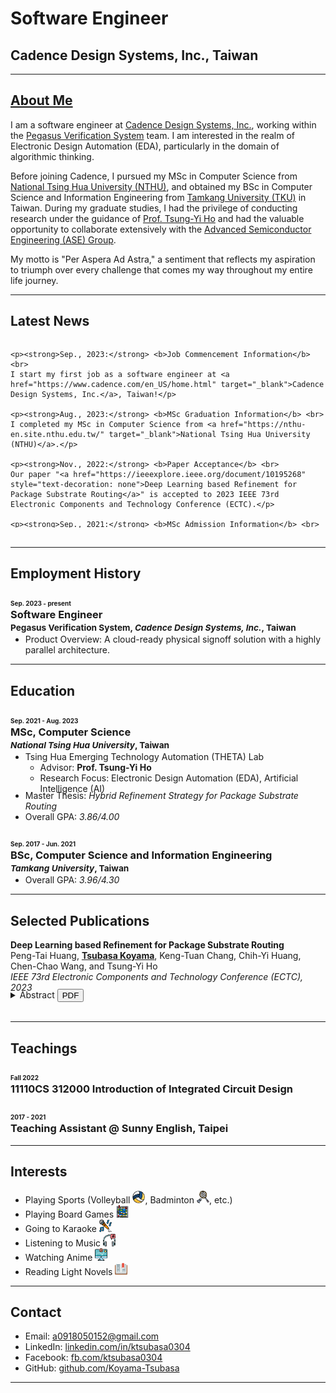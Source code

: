 # **Software Engineer**
## **Cadence Design Systems, Inc., Taiwan**
---

## <a href="assets/pdf/Curriculum_Vitae.pdf" target="_blank">About Me</a> 

I am a software engineer at <a href="https://www.cadence.com/en_US/home.html" target="_blank">Cadence Design Systems, Inc.</a>, working within the <a href="https://www.cadence.com/en_US/home/tools/digital-design-and-signoff/silicon-signoff/pegasus-verification-system.html" target="_blank">Pegasus Verification System</a> team.
I am interested in the realm of Electronic Design Automation (EDA), particularly in the domain of algorithmic thinking.

Before joining Cadence, I pursued my MSc in Computer Science from <a href="https://nthu-en.site.nthu.edu.tw/" target="_blank">National Tsing Hua University (NTHU)</a>, and obtained my BSc in Computer Science and Information Engineering from <a href="https://english.tku.edu.tw/" target="_blank">Tamkang University (TKU)</a> in Taiwan.
During my graduate studies, I had the privilege of conducting research under the guidance of <a href="https://tsungyiho.github.io/" target="_blank">Prof. Tsung-Yi Ho</a> and had the valuable opportunity to collaborate extensively with the <a href="https://ase.aseglobal.com/#gsc.tab=0" target="_blank">Advanced Semiconductor Engineering (ASE) Group</a>.

My motto is "Per Aspera Ad Astra," a sentiment that reflects my aspiration to triumph over every challenge that comes my way throughout my entire life journey.

---

## Latest News
<div style="overflow: auto; max-height: 300px;">

    <p><strong>Sep., 2023:</strong> <b>Job Commencement Information</b> <br>
    I start my first job as a software engineer at <a href="https://www.cadence.com/en_US/home.html" target="_blank">Cadence Design Systems, Inc.</a>, Taiwan!</p>

    <p><strong>Aug., 2023:</strong> <b>MSc Graduation Information</b> <br>
    I completed my MSc in Computer Science from <a href="https://nthu-en.site.nthu.edu.tw/" target="_blank">National Tsing Hua University (NTHU)</a>.</p>

    <p><strong>Nov., 2022:</strong> <b>Paper Acceptance</b> <br>
    Our paper "<a href="https://ieeexplore.ieee.org/document/10195268" style="text-decoration: none">Deep Learning based Refinement for Package Substrate Routing</a>" is accepted to 2023 IEEE 73rd Electronic Components and Technology Conference (ECTC).</p>
    
    <p><strong>Sep., 2021:</strong> <b>MSc Admission Information</b> <br>
    I commenced my MSc in Computer Science at <a href="https://nthu-en.site.nthu.edu.tw/" target="_blank">National Tsing Hua University (NTHU)</a>.</p>
    
    <p><strong>Jun., 2021:</strong> <b>BSc Graduation Information</b> <br>
    I completed my BSc in Computer Science and Information Engineering from <a href="https://english.tku.edu.tw/" target="_blank">Tamkang University (TKU)</a>.</p>
    
    <p><strong>Sep., 2017:</strong> <b>BSc Admission Information</b> <br>
    I commenced my BSc in Computer Science and Information Engineering at <a href="https://english.tku.edu.tw/" target="_blank">Tamkang University (TKU)</a>.</p>
    
</div>
<br>

---

## Employment History

### <span style="font-size:x-small;"> Sep. 2023 - present </span> <br> **Software Engineer** <br> <span style="font-size:smaller;"> Pegasus Verification System, *Cadence Design Systems, Inc.*, Taiwan </span>

<div style="margin-top: -15px;">
<ul>
  <li>Product Overview: A cloud-ready physical signoff solution with a highly parallel architecture.</li>
</ul>
</div>

---

## Education

### <span style="font-size:x-small;"> Sep. 2021 - Aug. 2023 </span> <br> **MSc, Computer Science** <br> <span style="font-size:smaller;"> *National Tsing Hua University*, Taiwan </span>

<div style="margin-top: -15px;">
<ul>
  <li>Tsing Hua Emerging Technology Automation (THETA) Lab
    <ul style="padding-bottom: 0;">
    <li>Advisor: <b>Prof. Tsung-Yi Ho</b></li>
    <li style="padding-bottom: 0;">Research Focus: Electronic Design Automation (EDA), Artificial Intelligence (AI)</li>
    </ul>
  </li>
</ul>
</div>
<div style="margin-top: -20px;">
<ul>
  <li>Master Thesis: <i>Hybrid Refinement Strategy for Package Substrate Routing</i></li>
  <li>Overall GPA: <i>3.86/4.00</i></li>
</ul>
</div>

### <span style="font-size:x-small;"> Sep. 2017 - Jun. 2021 </span> <br> **BSc, Computer Science and Information Engineering** <br> <span style="font-size:smaller;"> *Tamkang University*, Taiwan </span>

<div style="margin-top: -15px;">
<ul>
  <li>Overall GPA: <i>3.96/4.30</i></li>
</ul>
</div>

---

## Selected Publications

**Deep Learning based Refinement for Package Substrate Routing**  
Peng-Tai Huang, <ins>**Tsubasa Koyama**</ins>, Keng-Tuan Chang, Chih-Yi Huang, Chen-Chao Wang, and Tsung-Yi Ho  
*IEEE 73rd Electronic Components and Technology Conference (ECTC), 2023* <br>

<div style="margin-top: -20px;">
<div style="text-align: left; display: inline-block;">
  <details id="abstract">
    <summary>Abstract</summary>
    <p>Heterogeneous integration packaging has become increasingly important due to recent rapid technological advancements. In these designs, substrate routing is a critical factor in terms of time to market. While there are some existing works and automatic routing tools available to help designers solve routing problems, they often result in poor performance due to the complex constraints and specifications of industrial designs. Manual revision of these results is time-consuming and can take weeks. In this work, we propose a deep learning approach to improving the area distribution and reducing detours in the autorouting results of industrial Flip-Chip Ball Grid Array (FCBGA) substrate designs, with the goal of reducing the time needed for manual modification. Experimental results show that our proposed methods can effectively refine both detours and area distribution in auto-routing results, producing results that are similar to manual routing. We also successfully reduce the modification time compared to manual one.</p>
  </details>
</div>
<div style="text-align: left; display: inline-block;">
  <a href="assets/pdf/Deep_Learning_based_Refinement_for_Package_Substrate_Routing_ECTC.pdf" target="_blank">
    <button>PDF</button>
  </a>
</div>
</div>
<br>

---

## Teachings

### <span style="font-size:x-small;"> Fall 2022 </span> <br> **11110CS 312000** Introduction of Integrated Circuit Design
### <span style="font-size:x-small;"> 2017 - 2021 </span> <br> **Teaching Assistant** @ Sunny English, Taipei

---

## Interests

- Playing Sports (Volleyball <img src="assets/img/volleyball.png" alt="volleyball" width="20" height="20">, Badminton <img src="assets/img/badminton.png" alt="badminton" width="20" height="20">, etc.)
- Playing Board Games <img src="assets/img/board-game.png" alt="board games" width="20" height="20">
- Going to Karaoke <img src="assets/img/karaoke.png" alt="karaoke" width="20" height="20">
- Listening to Music <img src="assets/img/music.png" alt="music" width="20" height="20">
- Watching Anime <img src="assets/img/animate.png" alt="anime" width="20" height="20">
- Reading Light Novels <img src="assets/img/light novel.png" alt="light novel" width="20" height="20">

---

## Contact

- Email: <a href="mailto:a0918050152@gmail.com" target="_blank">a0918050152@gmail.com</a>
- LinkedIn: <a href="https://linkedin.com/in/ktsubasa0304" target="_blank">linkedin.com/in/ktsubasa0304</a>
- Facebook: <a href="https://fb.com/ktsubasa0304" target="_blank">fb.com/ktsubasa0304</a>
- GitHub: <a href="https://github.com/Koyama-Tsubasa" target="_blank">github.com/Koyama-Tsubasa</a>

---
